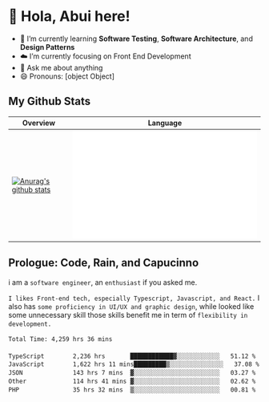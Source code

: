 # 👋 Hola, Abui here!

- 🌱 I’m currently learning **Software Testing**, **Software Architecture**, and **Design Patterns**
- ☁️ I’m currently focusing on Front End Development
- 💬 Ask me about anything
- 😄 Pronouns: [object Object]

## My Github Stats

| Overview | Language |
| --- | --- |
|[![Anurag's github stats](https://github-readme-stats.vercel.app/api?username=abui-am&count_private=true)](https://github.com/anuraghazra/github-readme-stats)|![Language](https://raw.githubusercontent.com/abui-am/stats/c6455f656dfce7acd3951e5ec5b25d72af0b2ee3/generated/languages.svg)|

## Prologue: Code, Rain, and Capucinno
i am a `software engineer`, an `enthusiast` if you asked me. 

`I likes Front-end tech, especially Typescript, Javascript, and React.` I also has `some proficiency in UI/UX and graphic design`, while looked like some unnecessary skill those skills benefit me in term of `flexibility in development.`


<!--START_SECTION:waka-->

```txt
Total Time: 4,259 hrs 36 mins

TypeScript        2,236 hrs       ████████████▓░░░░░░░░░░░░   51.12 %
JavaScript        1,622 hrs 11 mins█████████▒░░░░░░░░░░░░░░░   37.08 %
JSON              143 hrs 7 mins  ▓░░░░░░░░░░░░░░░░░░░░░░░░   03.27 %
Other             114 hrs 41 mins ▓░░░░░░░░░░░░░░░░░░░░░░░░   02.62 %
PHP               35 hrs 32 mins  ▒░░░░░░░░░░░░░░░░░░░░░░░░   00.81 %
```

<!--END_SECTION:waka-->
